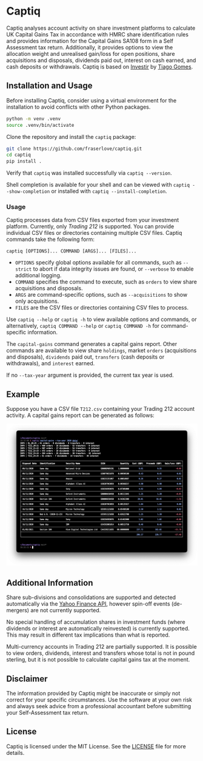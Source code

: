 # Captiq

Captiq analyses account activity on share investment platforms to calculate UK Capital Gains Tax in accordance with HMRC share identification rules and provides information for the Capital Gains SA108 form in a Self Assessment tax return. Additionally, it provides options to view the allocation weight and unrealised gain/loss for open positions, share acquisitions and disposals, dividends paid out, interest on cash earned, and cash deposits or withdrawals. Captiq is based on [Investir](https://github.com/tacgomes/investir) by [Tiago Gomes](https://github.com/tacgomes).

## Installation and Usage

Before installing Captiq, consider using a virtual environment for the installation to avoid conflicts with other Python packages.

```bash
python -m venv .venv
source .venv/bin/activate
```

Clone the repository and install the `captiq` package:

```bash
git clone https://github.com/fraserlove/captiq.git
cd captiq
pip install .
```

Verify that `captiq` was installed successfully via `captiq --version`.

Shell completion is available for your shell and can be viewed with `captiq --show-completion` or installed with `captiq --install-completion`.

### Usage

Captiq processes data from CSV files exported from your investment platform. Currently, only _Trading 212_ is supported. You can provide individual CSV files or directories containing multiple CSV files. Captiq commands take the following form:

```
captiq [OPTIONS]... COMMAND [ARGS]... [FILES]...
```

- `OPTIONS` specify global options available for all commands, such as `--strict` to abort if data integrity issues are found, or `--verbose` to enable additional logging.
- `COMMAND` specifies the command to execute, such as `orders` to view share acquisitions and disposals.
- `ARGS` are command-specific options, such as `--acquisitions` to show only acquisitions.
- `FILES` are the CSV files or directories containing CSV files to process.

Use `captiq --help` or `captiq -h` to view available options and commands, or alternatively, `captiq COMMAND --help` or `captiq COMMAND -h` for command-specific information.

The `capital-gains` command generates a capital gains report. Other commands are available to view share `holdings`, market `orders` (acquisitions and disposals), `dividends` paid out, `transfers` (cash deposits or withdrawals), and `interest` earned.

If no `--tax-year` argument is provided, the current tax year is used.

## Example

Suppose you have a CSV file `T212.csv` containing your Trading 212 account activity. A capital gains report can be generated as follows:

![Example capital gains report](assets/example.png)

## Additional Information

Share sub-divisions and consolidations are supported and detected automatically via the [Yahoo Finance API](https://pypi.org/project/yfinance/), however spin-off events (de-mergers) are not currently supported.

No special handling of accumulation shares in investment funds (where dividends or interest are automatically reinvested) is currently supported. This may result in different tax implications than what is reported.

Multi-currency accounts in Trading 212 are partially supported. It is possible to view orders, dividends, interest and transfers whose total is not in pound sterling, but it is not possible to calculate capital gains tax at the moment.

## Disclaimer

The information provided by Captiq might be inaccurate or simply not correct for your specific circumstances. Use the software at your own risk and always seek advice from a professional accountant before submitting your Self-Assessment tax return.

## License

Captiq is licensed under the MIT License. See the [LICENSE](LICENSE) file for more details.